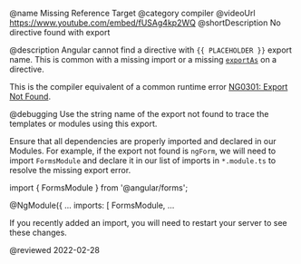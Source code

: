 @name Missing Reference Target
@category compiler
@videoUrl https://www.youtube.com/embed/fUSAg4kp2WQ
@shortDescription No directive found with export

@description
Angular cannot find a directive with `{{ PLACEHOLDER }}` export name.
This is common with a missing import or a missing [`exportAs`](api/core/Directive#exportAs) on a directive.

<div class="alert is-helpful">

This is the compiler equivalent of a common runtime error [NG0301: Export Not Found](errors/NG0301).

</div>

@debugging
Use the string name of the export not found to trace the templates or modules using this export.

Ensure that all dependencies are properly imported and declared in our Modules.
For example, if the export not found is `ngForm`, we will need to import `FormsModule` and declare it in our list of imports in `*.module.ts` to resolve the missing export error.

<code-example format="typescript" language="typescript">

import { FormsModule } from '&commat;angular/forms';

&commat;NgModule({
  &hellip;
  imports: [
    FormsModule,
    &hellip;

</code-example>

If you recently added an import, you will need to restart your server to see these changes.

<!-- links -->

<!-- external links -->

<!-- end links -->

@reviewed 2022-02-28
